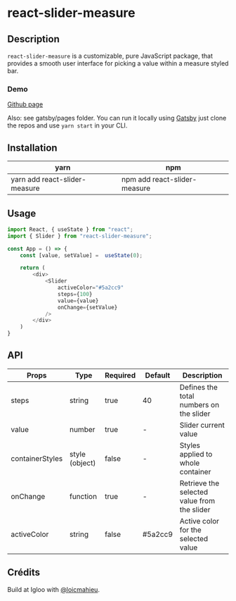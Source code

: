 ﻿
# react-slider-measure

## Description

`react-slider-measure` is a customizable, pure JavaScript package, that provides a smooth user interface for picking a value within a measure styled bar.

### Demo

[Github page](github.com/pixelize)

Also: see gatsby/pages folder. You can run it locally using [Gatsby](https://www.gatsbyjs.org/) just clone the repos and use `yarn start` in your CLI.

## Installation

| yarn | npm
| -------------------- | -------------------------------------- |
| yarn add react-slider-measure   | npm add react-slider-measure |

## Usage

```js
import React, { useState } from "react";
import { Slider } from "react-slider-measure";

const App = () => {
	const [value, setValue] =  useState(0);

	return (
		<div>
			<Slider
				activeColor="#5a2cc9"
				steps={100}
				value={value}
				onChange={setValue}
			/>
		</div>
	)
}
```

## API

| Props                      | Type           | Required    | Default                                                                                                    | Description                                                                                                         |
| --------------------------- | -------------- | ----------- | ---------------------------------------------------------------------------------------------------------- | ------------------------------------------------------------------------------------------------------------------- |
| steps              | string         | true       | 40                                                                                                     | Defines the total numbers on the slider                                                      |
| value            | number        | true       |               -                                                                                        | Slider current value                                                                    |
| containerStyles             | style (object) | false       | -                                                                                                       | Styles applied to whole container                                                                                   |
| onChange                | function         | true       | -                                                                                                       | Retrieve the selected value from the slider                                                                       |
| activeColor | string | false       | #5a2cc9 | Active color for the selected value

## Crédits
Build at Igloo with [@loicmahieu](https://github.com/oicmahieu).
